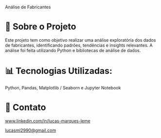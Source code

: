Análise de Fabricantes

# 📌 Sobre o Projeto
Este projeto tem como objetivo realizar uma análise exploratória dos dados de fabricantes, identificando padrões, tendências e insights relevantes. A análise foi feita utilizando Python e bibliotecas de análise de dados.

# 📊 Tecnologias Utilizadas:

Python,
Pandas,
Matplotlib / Seaborn e
Jupyter Notebook

# 🔗 Contato
www.linkedin.com/in/lucas-marques-leme

lucasml2990@gmail.com
